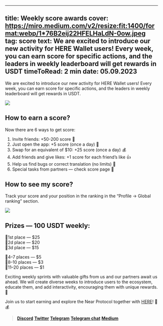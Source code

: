 -----
title: Weekly score awards
cover: https://miro.medium.com/v2/resize:fit:1400/format:webp/1*76B2eij22HFELHaLdN-0ow.jpeg
tag: score
text: We are excited to introduce our new activity for HERE Wallet users! Every week, you can earn score for specific actions, and the leaders in weekly leaderboard will get rewards in USDT
timeToRead: 2 min
date: 05.09.2023
-----

We are excited to introduce our new activity for HERE Wallet users! Every week, you can earn score for specific actions, and the leaders in weekly leaderboard will get rewards in USDT.

![](https://miro.medium.com/v2/resize:fit:1400/format:webp/1*76B2eij22HFELHaLdN-0ow.jpeg)

**How to earn a score?**
------------------------

Now there are 6 ways to get score:

1.  Invite friends: +50-200 score 🚀
2.  Just open the app: +5 score (once a day) 🫢
3.  Swap for an equivalent of $10: +25 score (once a day) 💰
4.  Add friends and give likes: +1 score for each friend’s like 👍
5.  Help us find bugs or correct translation (no limits) 🤝
6.  Special tasks from partners — check score page 🧬

How to see my score?
--------------------

Track your score and your position in the ranking in the “Profile -> Global ranking” section.

![](https://miro.medium.com/v2/resize:fit:1400/format:webp/1*LNJ1K92V1K_B-PSoa7_PQA.png)


Prizes — 100 USDT weekly:
--------------------

🥇1st place — $25  
🥈2d place — $20  
🥉3d place — $15

🥕4–7 places — $5  
🥕8–10 places — $3  
🥕11–20 places — $1

Exciting weekly sprints with valuable gifts from us and our partners await us ahead. We will create diverse weeks to introduce users to the ecosystem, educate them, and add interactivity, encouraging them with unique rewards. 🎉

Join us to start earning and explore the Near Protocol together with [HERE](https://download.herewallet.app/telegram)! 🚀💰


> [**Discord**](https://discord.gg/AfB5cvtFXH)
> [**Twitter**](https://twitter.com/here_wallet)
> [**Telegram**](https://t.me/herewallet)
> [**Telegram chat**](https://t.me/herewalletchat)
> [**Medium**](https://medium.com/@nearhere)
